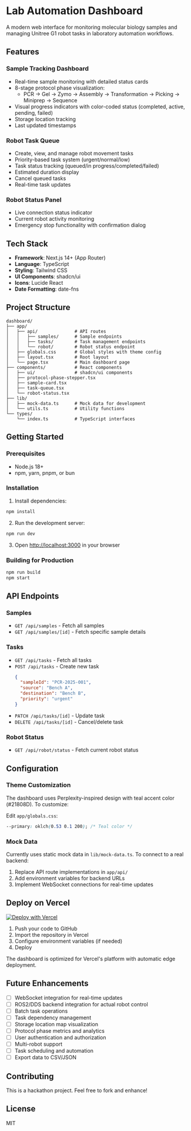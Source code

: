 # Lab Automation Dashboard

A modern web interface for monitoring molecular biology samples and managing Unitree G1 robot tasks in laboratory automation workflows.

## Features

### Sample Tracking Dashboard
- Real-time sample monitoring with detailed status cards
- 8-stage protocol phase visualization:
  - PCR → Gel → Zymo → Assembly → Transformation → Picking → Miniprep → Sequence
- Visual progress indicators with color-coded status (completed, active, pending, failed)
- Storage location tracking
- Last updated timestamps

### Robot Task Queue
- Create, view, and manage robot movement tasks
- Priority-based task system (urgent/normal/low)
- Task status tracking (queued/in progress/completed/failed)
- Estimated duration display
- Cancel queued tasks
- Real-time task updates

### Robot Status Panel
- Live connection status indicator
- Current robot activity monitoring
- Emergency stop functionality with confirmation dialog

## Tech Stack

- **Framework**: Next.js 14+ (App Router)
- **Language**: TypeScript
- **Styling**: Tailwind CSS
- **UI Components**: shadcn/ui
- **Icons**: Lucide React
- **Date Formatting**: date-fns

## Project Structure

```
dashboard/
├── app/
│   ├── api/              # API routes
│   │   ├── samples/      # Sample endpoints
│   │   ├── tasks/        # Task management endpoints
│   │   └── robot/        # Robot status endpoint
│   ├── globals.css       # Global styles with theme config
│   ├── layout.tsx        # Root layout
│   └── page.tsx          # Main dashboard page
├── components/           # React components
│   ├── ui/               # shadcn/ui components
│   ├── protocol-phase-stepper.tsx
│   ├── sample-card.tsx
│   ├── task-queue.tsx
│   └── robot-status.tsx
├── lib/
│   ├── mock-data.ts      # Mock data for development
│   └── utils.ts          # Utility functions
└── types/
    └── index.ts          # TypeScript interfaces
```

## Getting Started

### Prerequisites

- Node.js 18+
- npm, yarn, pnpm, or bun

### Installation

1. Install dependencies:

```bash
npm install
```

2. Run the development server:

```bash
npm run dev
```

3. Open [http://localhost:3000](http://localhost:3000) in your browser

### Building for Production

```bash
npm run build
npm start
```

## API Endpoints

### Samples
- `GET /api/samples` - Fetch all samples
- `GET /api/samples/[id]` - Fetch specific sample details

### Tasks
- `GET /api/tasks` - Fetch all tasks
- `POST /api/tasks` - Create new task
  ```json
  {
    "sampleId": "PCR-2025-001",
    "source": "Bench A",
    "destination": "Bench B",
    "priority": "urgent"
  }
  ```
- `PATCH /api/tasks/[id]` - Update task
- `DELETE /api/tasks/[id]` - Cancel/delete task

### Robot Status
- `GET /api/robot/status` - Fetch current robot status

## Configuration

### Theme Customization

The dashboard uses Perplexity-inspired design with teal accent color (#21808D). To customize:

Edit `app/globals.css`:
```css
--primary: oklch(0.53 0.1 200); /* Teal color */
```

### Mock Data

Currently uses static mock data in `lib/mock-data.ts`. To connect to a real backend:

1. Replace API route implementations in `app/api/`
2. Add environment variables for backend URLs
3. Implement WebSocket connections for real-time updates

## Deploy on Vercel

[![Deploy with Vercel](https://vercel.com/button)](https://vercel.com/new)

1. Push your code to GitHub
2. Import the repository in Vercel
3. Configure environment variables (if needed)
4. Deploy

The dashboard is optimized for Vercel's platform with automatic edge deployment.

## Future Enhancements

- [ ] WebSocket integration for real-time updates
- [ ] ROS2/DDS backend integration for actual robot control
- [ ] Batch task operations
- [ ] Task dependency management
- [ ] Storage location map visualization
- [ ] Protocol phase metrics and analytics
- [ ] User authentication and authorization
- [ ] Multi-robot support
- [ ] Task scheduling and automation
- [ ] Export data to CSV/JSON

## Contributing

This is a hackathon project. Feel free to fork and enhance!

## License

MIT
